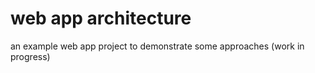 # web app architecture

an example web app project to demonstrate some approaches (work in progress)
